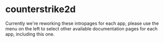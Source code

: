 # counterstrike2d

Currently we're reworking these intropages for each app, please use the menu on the left to select other available documentation pages for each app, including this one.
